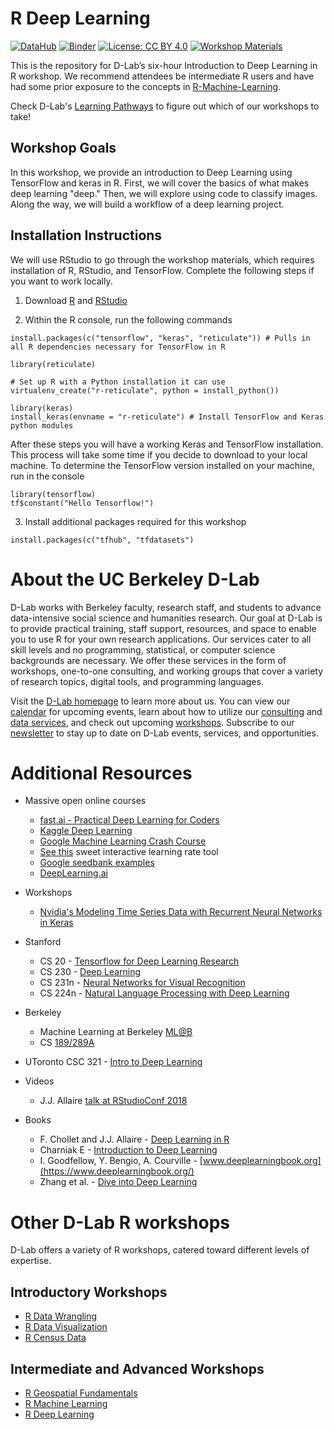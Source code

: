 # R Deep Learning

[![DataHub](https://img.shields.io/badge/launch-datahub-blue)](https://dlab.datahub.berkeley.edu/hub/user-redirect/git-pull?repo=https%3A%2F%2Fgithub.com%2Fdlab-berkeley%2FR-Deep-Learning&urlpath=rstudio%2F&branch=main)
[![Binder](https://mybinder.org/badge_logo.svg)](https://mybinder.org/v2/gh/dlab-berkeley/R-Deep-Learning/HEAD?urlpath=rstudio)
[![License: CC BY 4.0](https://img.shields.io/badge/License-CC_BY_4.0-lightgrey.svg)](https://creativecommons.org/licenses/by/4.0/)
[![Workshop Materials](https://img.shields.io/badge/D--Lab-Workshop%20Materials-blue)](https://docs.google.com/presentation/d/1eQsjdzcareMpEK59EJS5gLqOWIcmQpTjDvQnXIBOh_c/edit?usp=sharing)

This is the repository for D-Lab’s six-hour Introduction to Deep Learning in R
workshop. We recommend attendees be intermediate R users and have had some prior
exposure to the concepts in
[R-Machine-Learning](https://github.com/dlab-berkeley/R-Machine-Learning).

Check D-Lab's [Learning Pathways](https://dlab-berkeley.github.io/dlab-workshops/R_path.html) to figure out which of our workshops to take!

## Workshop Goals 

In this workshop, we provide an introduction to Deep Learning using TensorFlow
and keras in R. First, we will cover the basics of what makes deep learning
"deep." Then, we will explore using code to classify images. Along the way, we
will build a workflow of a deep learning project. 

## Installation Instructions

We will use RStudio to go through the workshop materials, which requires
installation of R, RStudio, and TensorFlow. Complete the following steps if you
want to work locally. 

1. Download [R](https://cloud.r-project.org/) and
   [RStudio](https://www.rstudio.com/products/rstudio/download/)

2. Within the R console, run the following commands 

```
install.packages(c("tensorflow", "keras", "reticulate")) # Pulls in all R dependencies necessary for TensorFlow in R

library(reticulate)

# Set up R with a Python installation it can use
virtualenv_create("r-reticulate", python = install_python()) 

library(keras)
install_keras(envname = "r-reticulate") # Install TensorFlow and Keras python modules
```

After these steps you will have a working Keras and TensorFlow installation.
This process will take some time if you decide to download to your local
machine. To determine the TensorFlow version installed on your machine, run in
the console

```
library(tensorflow)
tf$constant("Hello Tensorflow!")
```

3. Install additional packages required for this workshop

```
install.packages(c("tfhub", "tfdatasets")
```

# About the UC Berkeley D-Lab

D-Lab works with Berkeley faculty, research staff, and students to advance
data-intensive social science and humanities research. Our goal at D-Lab is to
provide practical training, staff support, resources, and space to enable you to
use R for your own research applications. Our services cater to all skill levels
and no programming, statistical, or computer science backgrounds are necessary.
We offer these services in the form of workshops, one-to-one consulting, and
working groups that cover a variety of research topics, digital tools, and
programming languages.  

Visit the [D-Lab homepage](https://dlab.berkeley.edu/) to learn more about us.
You can view our [calendar](https://dlab.berkeley.edu/events/calendar) for
upcoming events, learn about how to utilize our
[consulting](https://dlab.berkeley.edu/consulting) and [data
services](https://dlab.berkeley.edu/data), and check out upcoming
[workshops](https://dlab.berkeley.edu/events/workshops). Subscribe to our
[newsletter](https://dlab.berkeley.edu/news/weekly-newsletter) to stay up to
date on D-Lab events, services, and opportunities.


# Additional Resources

* Massive open online courses
    * [fast.ai - Practical Deep Learning for Coders](https://course.fast.ai/)
    * [Kaggle Deep Learning](https://www.kaggle.com/learn/deep-learning)
    * [Google Machine Learning Crash Course](https://developers.google.com/machine-learning/crash-course/)
    * [See this](https://developers.google.com/machine-learning/crash-course/fitter/graph) sweet interactive learning rate tool
    * [Google seedbank examples](https://tools.google.com/seedbank/seeds)
    * [DeepLearning.ai](https://www.deeplearning.ai/)
    
* Workshops
    * [Nvidia's Modeling Time Series Data with Recurrent Neural Networks in Keras](https://courses.nvidia.com/courses/course-v1:DLI+L-HX-05+V1/about)

* Stanford
    * CS 20 - [Tensorflow for Deep Learning Research](http://web.stanford.edu/class/cs20si/syllabus.html)
    * CS 230 - [Deep Learning](http://cs230.stanford.edu/)
    * CS 231n - [Neural Networks for Visual Recognition](http://cs231n.github.io/)
    * CS 224n - [Natural Language Processing with Deep Learning](http://web.stanford.edu/class/cs224n/)

* Berkeley
    * Machine Learning at Berkeley [ML@B](https://ml.berkeley.edu/)
    * CS [189/289A](https://people.eecs.berkeley.edu/~jrs/189/)

* UToronto CSC 321 - [Intro to Deep Learning](http://www.cs.toronto.edu/~rgrosse/courses/csc321_2018/)

* Videos
    * J.J. Allaire [talk at RStudioConf 2018](https://www.rstudio.com/resources/videos/machine-learning-with-tensorflow-and-r/)

* Books
    * F. Chollet and J.J. Allaire - [Deep Learning in R](https://www.manning.com/books/deep-learning-with-r)
    * Charniak E - [Introduction to Deep Learning](https://mitpress.mit.edu/books/introduction-deep-learning)  
    * I. Goodfellow, Y. Bengio, A. Courville - [www.deeplearningbook.org](https://www.deeplearningbook.org/)
    * Zhang et al. - [Dive into Deep Learning](http://en.diveintodeeplearning.org/) 

# Other D-Lab R workshops

D-Lab offers a variety of R workshops, catered toward different levels of
expertise.
## Introductory Workshops

* [R Data Wrangling](https://github.com/dlab-berkeley/R-Data-Wrangling)
* [R Data Visualization](https://github.com/dlab-berkeley/R-Data-Visualization)
* [R Census Data](https://github.com/dlab-berkeley/Census-Data-in-R)

## Intermediate and Advanced Workshops
* [R Geospatial Fundamentals](https://github.com/dlab-berkeley/R-Geospatial-Fundamentals)
* [R Machine Learning](https://github.com/dlab-berkeley/R-Machine-Learning)
* [R Deep Learning](https://github.com/dlab-berkeley/R-Deep-Learning)
